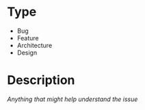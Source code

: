 # Type

- Bug
- Feature
- Architecture
- Design

# Description

_Anything that might help understand the issue_